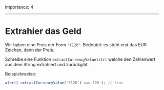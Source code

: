 importance: 4

---

# Extrahier das Geld

Wir haben eine Preis der Form `"€120"`. Bedeutet: es steht erst das EUR Zeichen, dann der Preis.

Schreibe eine Funktion `extractCurrencyValue(str)` welche den Zahlenwert aus dem String extrahiert und zurückgibt. 

Beispielsweise:

```js
alert( extractCurrencyValue('€120') === 120 ); // true
```
